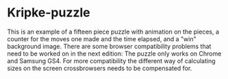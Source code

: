 Kripke-puzzle
=============

This is an example of a fifteen piece puzzle with animation on the pieces, a counter for the moves one made and the time elapsed, and a "win" background image.
There are some browser compatibility problems that need to be worked on in the next edition: The puzzle only works on Chrome and Samsung GS4. For more compatibility the different way of calculating sizes on the screen crossbrowsers needs to be compensated for.
